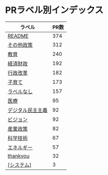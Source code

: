 # PRラベル別インデックス

| ラベル | PR数 |
|--------|------|
| [README](label_README.md) | 374 |
| [その他政策](label_その他政策.md) | 312 |
| [教育](label_教育.md) | 240 |
| [経済財政](label_経済財政.md) | 192 |
| [行政改革](label_行政改革.md) | 182 |
| [子育て](label_子育て.md) | 173 |
| [ラベルなし](label_ラベルなし.md) | 157 |
| [医療](label_医療.md) | 95 |
| [デジタル民主主義](label_デジタル民主主義.md) | 92 |
| [ビジョン](label_ビジョン.md) | 92 |
| [産業政策](label_産業政策.md) | 82 |
| [科学技術](label_科学技術.md) | 67 |
| [エネルギー](label_エネルギー.md) | 57 |
| [thankyou](label_thankyou.md) | 32 |
| [[システム]](label_[システム].md) | 3 |
